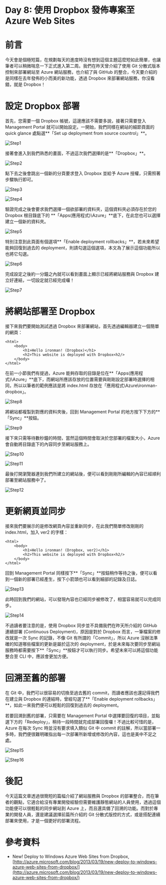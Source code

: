 Day 8: 使用 Dropbox 發佈專案至 Azure Web Sites
=====================================

# 前言

今天會是個極短篇，在規劃每天的進度時沒有想到這個主題這麼短如此簡單，也讓筆者可以稍微喘息一下正式進入第二周。我們在昨天曾介紹了使用 Git 分散式版本控制來部署網站至 Azure 網站服務，也介紹了與 GitHub 的整合，今天要介紹的是同樣在去年發佈的小而美的新功能，透過 Dropbox 來部署網站服務，你沒看錯，就是 Dropbox！

# 設定 Dropbox 部署

首先，您需要一個 Dropbox 帳號，這邊應該不需要多說，接著只需要登入 Management Portal 就可以開始設定。一開始，我們同樣在網站的細節頁面的 quick glance 處點選**「Set up deployment from source countrol」**。

![Step1](https://raw.githubusercontent.com/hungys/azure-blog/master/media/08-using-dropbox-deploy-to-azure-websites/step-01-quick-glance.png)

接著會進入到我們熟悉的畫面，不過這次我們選擇的是**「Dropbox」**。

![Step2](https://raw.githubusercontent.com/hungys/azure-blog/master/media/08-using-dropbox-deploy-to-azure-websites/step-02-choose-dropbox.png)

點下去之後會跳出一個新的分頁要求登入 Dropbox 並給予 Azure 授權，只需照著步驟執行即可。

![Step3](https://raw.githubusercontent.com/hungys/azure-blog/master/media/08-using-dropbox-deploy-to-azure-websites/step-03-login-to-dropbox.png)

![Step4](https://raw.githubusercontent.com/hungys/azure-blog/master/media/08-using-dropbox-deploy-to-azure-websites/step-04-dropbox-authorize.png)

驗證完成之後會要求我們選擇一個欲部署的資料夾，這個資料夾必須存在於您的 Dropbox 根目錄底下的 **「Apps(應用程式)\Azure」**底下，在此您也可以選擇建立一個新的資料夾。

![Step5](https://raw.githubusercontent.com/hungys/azure-blog/master/media/08-using-dropbox-deploy-to-azure-websites/step-05-create-new-folder.png)

特別注意到此頁面有個選項**「Enable deployment rollbacks」**，若未來希望能夠回復到過去的 deployment，則請勾選這個選項，本文為了展示這個功能所以也將它勾選。

![Step6](https://raw.githubusercontent.com/hungys/azure-blog/master/media/08-using-dropbox-deploy-to-azure-websites/step-06-enable-deployment-rollbacks.png)

完成設定之後約一分鐘之內就可以看到畫面上顯示已經將網站服務與 Dropbox 建立好連結，一切設定就已經完成囉！

![Step7](https://raw.githubusercontent.com/hungys/azure-blog/master/media/08-using-dropbox-deploy-to-azure-websites/step-07-dropbox-linked.png)

# 將網站部署至 Dropbox

接下來我們要開始測試透過 Dropbox 來部署網站，首先透過編輯器建立一個簡單的網頁：

```
<html>
	<body>
		<h1>Hello ironman! (Dropbox)</h1>
		<h2>This website is deployed with Dropbox<h2/>
	</body>
</html>
```

在前一小節我們有提過，Azure 能夠存取的目錄是位在**「Apps(應用程式)\Azure」**底下，而網站所應該存放的位置需要與剛剛設定部署時選擇的相同，所以以筆者的範例應該是將 index.html 存放在「應用程式\Azure\ironman-dropbox」。

![Step8](https://raw.githubusercontent.com/hungys/azure-blog/master/media/08-using-dropbox-deploy-to-azure-websites/step-08-dropbox-folders.png)

將網站都複製到對應的資料夾後，回到 Management Portal 的地方按下下方的**「Sync」**按鈕。

![Step9](https://raw.githubusercontent.com/hungys/azure-blog/master/media/08-using-dropbox-deploy-to-azure-websites/step-09-sync-button.png)

接下來只需等待數秒鐘的時間，當然這個時間會取決於您部署的檔案大小，Azure 會自動將目錄底下的內容同步至網站服務上。

![Step10](https://raw.githubusercontent.com/hungys/azure-blog/master/media/08-using-dropbox-deploy-to-azure-websites/step-10-deploying.png)

![Step11](step-11-deployed.png)

最後打開瀏覽器連到我們所建立的網站後，便可以看到剛剛所編輯的內容已經順利部署至網站服務中了。

![Step12](https://raw.githubusercontent.com/hungys/azure-blog/master/media/08-using-dropbox-deploy-to-azure-websites/step-12-websites-ver1.png)

# 更新網頁並同步

接來我們要展示的是修改網頁內容並重新同步，在此我們簡單修改剛剛的 index.html，加入 ver2 的字樣：

```
<html>
	<body>
		<h1>Hello ironman! (Dropbox, ver2)</h1>
		<h2>This website is deployed with Dropbox<h2/>
	</body>
</html>
```

回到 Management Portal 同樣按下**「Sync」**按鈕稍作等待之後，便可以看到一個新的部署已經產生，按下小箭頭也可以看到細部的記錄及日誌。

![Step13](https://raw.githubusercontent.com/hungys/azure-blog/master/media/08-using-dropbox-deploy-to-azure-websites/step-13-new-deployment.png)

此時回到我們的網站，可以發現內容也已經同步被修改了，相當容易就可以完成同步。

![Step14](https://raw.githubusercontent.com/hungys/azure-blog/master/media/08-using-dropbox-deploy-to-azure-websites/step-14-websites-ver2.png)

不過讀者要注意的是，使用 Dropbox 同步並不具備我們在昨天所介紹的 GitHub 連續部署 (Continuous Deployment)，原因是對於 Dropbox 而言，一筆檔案的修改就是一次 Sync 的記錄，不像 Git 有所謂的「Commit」，所以 Azure 沒辦法準確的知道哪些檔案的更新是屬於這次的 deployment，於是未來每次要同步至網站服務時都需要按下**「Sync」**按鈕才可以執行同步。希望未來可以將這個功能整合至 CLI 中，應該會更加方便。

# 回溯至舊的部署

在 Git 中，我們可以很容易的切換至過去舊的 commit，而讀者應該也還記得我們在建立與 Dropbox 的連結時，曾經勾選了**「Enable deployment rollbacks」**，如此一來我們便可以輕鬆的回復到過去的 deployment。

若要回溯到舊的部署，只需要在 Management Portal 中選擇要回復的項目，並點選下方的「Redeploy」，稍待一段時間就完成部署回復囉！不過比較可惜的是，Azure 在每次 Sync 時並沒有要求填入類似 Git 中 commit 的註解，所以當部署一多時，我們便很難明確指出每一次部署所新增或修改的內容，這也是美中不足之處。

![Step15](https://raw.githubusercontent.com/hungys/azure-blog/master/media/08-using-dropbox-deploy-to-azure-websites/step-15-redeploy.png)

![Step16](https://raw.githubusercontent.com/hungys/azure-blog/master/media/08-using-dropbox-deploy-to-azure-websites/step-16-redeploy-success.png)

# 後記

今天這篇文章透過很簡短的篇幅介紹了網站服務與 Dropbox 的部署整合，而在筆者的觀點，它適合給沒有專業開發經驗但需要維護靜態網站的人員使用，透過這個功能便可以很輕鬆的同步網站到 Azure 上，而且還具備了回溯的功能。而對於專業的開發人員，還是建議選擇前篇所介紹的 Git 分散式版控的方式，或是搭配連續部署來使用，才是一個更好的部署流程。

# 參考資料

- New! Deploy to Windows Azure Web Sites from Dropbox, [http://azure.microsoft.com/blog/2013/03/19/new-deploy-to-windows-azure-web-sites-from-dropbox/](http://azure.microsoft.com/blog/2013/03/19/new-deploy-to-windows-azure-web-sites-from-dropbox/)